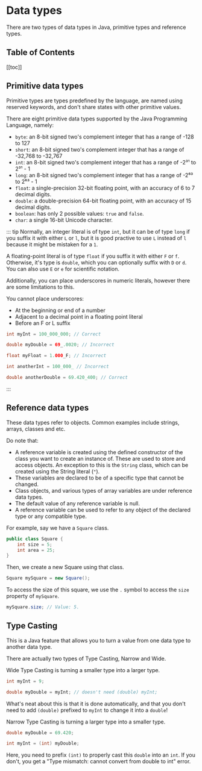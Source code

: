# Data types 

There are two types of data types in Java, primitive types and reference types.

## Table of Contents

[[toc]]

## Primitive data types

Primitive types are types predefined by the language, are named using reserved keywords, and don't share states with other primitive values.

There are eight primitive data types supported by the Java Programming Language, namely:
- `byte`: an 8-bit signed two's complement integer that has a range of -128 to 127
- `short`: an 8-bit signed two's complement integer that has a range of -32,768 to -32,767
- `int`: an 8-bit signed two's complement integer that has a range of -2³¹ to 2³¹ - 1
- `long`: an 8-bit signed two's complement integer that has a range of -2⁶³ to 2⁶³ - 1
- `float`: a single-precision 32-bit floating point, with an accuracy of 6 to 7 decimal digits.
- `double`: a double-precision 64-bit floating point, with an accuracy of 15 decimal digits.
- `boolean`: has only 2 possible values: `true` and `false`.
- `char`: a single 16-bit Unicode character.

::: tip
Normally, an integer literal is of type `int`, but it can be of type `long` if you suffix it with either `L` or `l`, but it is good practive to use `L` instead of `l` because it might be mistaken for a `1`.

A floating-point literal is of type `float` if you suffix it with either `F` or `f`. Otherwise, it's type is `double`, which you can optionally suffix with `D` or `d`. You can also use `E` or `e` for scientific notation.

Additionally, you can place underscores in numeric literals, however there are some limitations to this. 

You cannot place underscores:
- At the beginning or end of a number
- Adjacent to a decimal point in a floating point literal
- Before an F or L suffix

```java
int myInt = 100_000_000; // Correct

double myDouble = 69_.0020; // Incorrect

float myFloat = 1.000_F; // Incorrect

int anotherInt = 100_000_ // Incorrect

double anotherDouble = 69.420_400; // Correct
```
:::

## Reference data types

These data types refer to objects. Common examples include strings, arrays, classes and etc.

Do note that:
- A reference variable is created using the defined constructor of the class you want to create an instance of. These are used to store and access objects. An exception to this is the `String` class, which can be created using the String literal (`"`).
- These variables are declared to be of a specific type that cannot be changed.
- Class objects, and various types of array variables are under reference data types.
- The default value of any reference variable is null.
- A reference variable can be used to refer to any object of the declared type or any compatible type.

For example, say we have a `Square` class.
```java
public class Square {
	int size = 5;
	int area = 25;
}
```
Then, we create a new Square using that class.
```java
Square mySquare = new Square();
```
To access the size of this square, we use the `.` symbol to access the `size` property of `mySquare`.
```java
mySquare.size; // Value: 5.
```

## Type Casting

This is a Java feature that allows you to turn a value from one data type to another data type.

There are actually two types of Type Casting, Narrow and Wide.

Wide Type Casting is turning a smaller type into a larger type.
```java
int myInt = 9;

double myDouble = myInt; // doesn't need (double) myInt;
```
What's neat about this is that it is done automatically, and that you don't need to add `(double)` prefixed to `myInt` to change it into a `double`!

Narrow Type Casting is turning a larger type into a smaller type.
```java
double myDouble = 69.420;

int myInt = (int) myDouble;
```
Here, you need to prefix `(int)` to properly cast this `double` into an `int`. If you don't, you get a "Type mismatch: cannot convert from double to int" error.